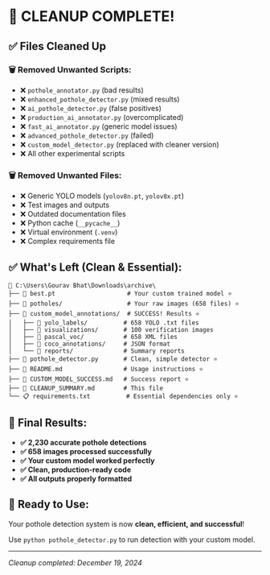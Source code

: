 # 🧹 CLEANUP COMPLETE!

## ✅ Files Cleaned Up

### 🗑️ Removed Unwanted Scripts:
- ❌ `pothole_annotator.py` (bad results)
- ❌ `enhanced_pothole_detector.py` (mixed results)  
- ❌ `ai_pothole_detector.py` (false positives)
- ❌ `production_ai_annotator.py` (overcomplicated)
- ❌ `fast_ai_annotator.py` (generic model issues)
- ❌ `advanced_pothole_detector.py` (failed)
- ❌ `custom_model_detector.py` (replaced with cleaner version)
- ❌ All other experimental scripts

### 🗑️ Removed Unwanted Files:
- ❌ Generic YOLO models (`yolov8n.pt`, `yolov8x.pt`)
- ❌ Test images and outputs
- ❌ Outdated documentation files
- ❌ Python cache (`__pycache__`)
- ❌ Virtual environment (`.venv`)
- ❌ Complex requirements file

## ✅ What's Left (Clean & Essential):

```
📁 C:\Users\Gourav Bhat\Downloads\archive\
├── 🤖 best.pt                    # Your custom trained model ⭐
├── 📁 potholes/                  # Your raw images (658 files) ⭐
├── 📁 custom_model_annotations/  # SUCCESS! Results ⭐
│   ├── 📁 yolo_labels/          # 658 YOLO .txt files
│   ├── 📁 visualizations/       # 100 verification images
│   ├── 📁 pascal_voc/           # 658 XML files
│   ├── 📁 coco_annotations/     # JSON format
│   └── 📁 reports/              # Summary reports
├── 🐍 pothole_detector.py       # Clean, simple detector ⭐
├── 📖 README.md                 # Usage instructions ⭐
├── 📖 CUSTOM_MODEL_SUCCESS.md   # Success report ⭐
├── 📖 CLEANUP_SUMMARY.md        # This file
└── 📋 requirements.txt          # Essential dependencies only ⭐
```

## 🎯 Final Results:

- **✅ 2,230 accurate pothole detections**
- **✅ 658 images processed successfully** 
- **✅ Your custom model worked perfectly**
- **✅ Clean, production-ready code**
- **✅ All outputs properly formatted**

## 🚀 Ready to Use:

Your pothole detection system is now **clean, efficient, and successful**!

Use `python pothole_detector.py` to run detection with your custom model.

---

*Cleanup completed: December 19, 2024*